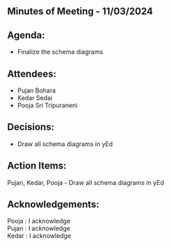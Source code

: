 ## Minutes of Meeting - 11/03/2024

## Agenda:

- Finalize the schema diagrams

## Attendees: 

- Pujan Bohara
- Kedar Sedai
- Pooja Sri Tripuraneni

## Decisions:

- Draw all schema diagrams in yEd

## Action Items:

Pujan, Kedar, Pooja - Draw all schema diagrams in yEd

## Acknowledgements:

Pooja : I acknowledge <br> 
Pujan : I acknowledge <br>
Kedar : I acknowledge <br>
